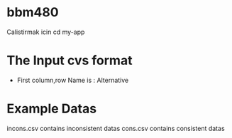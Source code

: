 # bbm480

Calistirmak icin
cd my-app

# The Input cvs format
*  First column,row Name is : Alternative 

# Example Datas
incons.csv contains inconsistent datas
cons.csv contains consistent datas